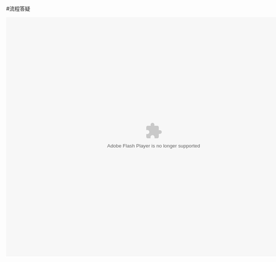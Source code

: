#流程答疑

<embed src="http://resource.3cwdb.com/kailong-donghua/kd%20ynjd.swf" width="800" height="650"  pluginspage="http://www.macromedia.com/go/getflashplayer" 
type="application/x-shockwave-flash" ></embed>